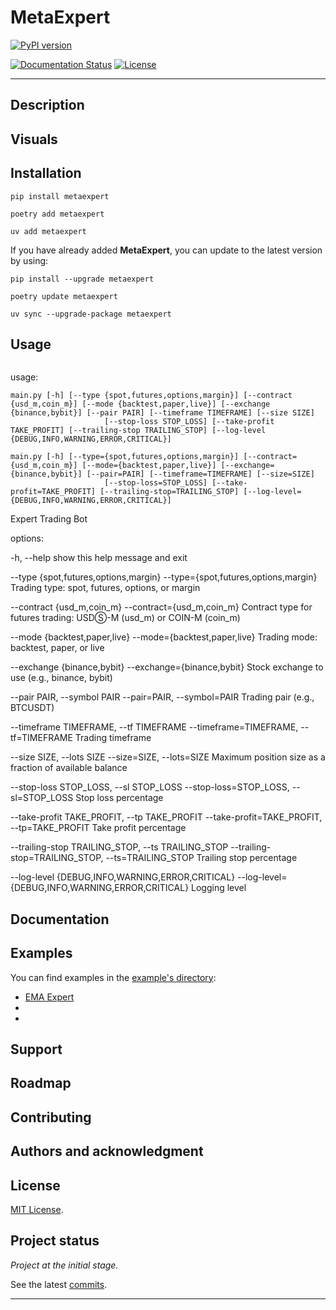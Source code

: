 # MetaExpert

[![PyPI version](https://badge.fury.io/py/metaexpert.svg)](https://badge.fury.io/py/metaexpert)
<!--[![Build Status](https://travis-ci.com/teratron/metaexpert.svg?branch=master)](https://travis-ci.com/teratron/metaexpert)-->
[![Documentation Status](https://readthedocs.org/projects/metaexpert/badge/?version=latest)](https://metaexpert.readthedocs.io/en/latest/?badge=latest)
[![License](https://img.shields.io/badge/license-MIT-blue.svg)](LICENSE)

---

## Description

## Visuals

## Installation

```shell
pip install metaexpert
```

```shell
poetry add metaexpert
```

```shell
uv add metaexpert
```

If you have already added **MetaExpert**, you can update to the latest version by using:

```shell
pip install --upgrade metaexpert
```

```shell
poetry update metaexpert
```

```shell
uv sync --upgrade-package metaexpert
```

## Usage

```python

```

usage:

	main.py [-h] [--type {spot,futures,options,margin}] [--contract {usd_m,coin_m}] [--mode {backtest,paper,live}] [--exchange {binance,bybit}] [--pair PAIR] [--timeframe TIMEFRAME] [--size SIZE]
						 [--stop-loss STOP_LOSS] [--take-profit TAKE_PROFIT] [--trailing-stop TRAILING_STOP] [--log-level {DEBUG,INFO,WARNING,ERROR,CRITICAL}]

	main.py [-h] [--type={spot,futures,options,margin}] [--contract={usd_m,coin_m}] [--mode={backtest,paper,live}] [--exchange={binance,bybit}] [--pair=PAIR] [--timeframe=TIMEFRAME] [--size=SIZE]
						 [--stop-loss=STOP_LOSS] [--take-profit=TAKE_PROFIT] [--trailing-stop=TRAILING_STOP] [--log-level={DEBUG,INFO,WARNING,ERROR,CRITICAL}]

Expert Trading Bot

options:

  -h, --help            show this help message and exit
  
  --type {spot,futures,options,margin}
  --type={spot,futures,options,margin}
                        Trading type: spot, futures, options, or margin
  
  --contract {usd_m,coin_m}
  --contract={usd_m,coin_m}
                        Contract type for futures trading: USDⓈ-M (usd_m) or COIN-M (coin_m)
  
  --mode {backtest,paper,live}
  --mode={backtest,paper,live}
                        Trading mode: backtest, paper, or live
  
  --exchange {binance,bybit}
  --exchange={binance,bybit}
                        Stock exchange to use (e.g., binance, bybit)
  
  --pair PAIR, --symbol PAIR
  --pair=PAIR, --symbol=PAIR
                        Trading pair (e.g., BTCUSDT)
  
  --timeframe TIMEFRAME, --tf TIMEFRAME
  --timeframe=TIMEFRAME, --tf=TIMEFRAME
                        Trading timeframe
  
  --size SIZE, --lots SIZE
  --size=SIZE, --lots=SIZE
                        Maximum position size as a fraction of available balance
  
  --stop-loss STOP_LOSS, --sl STOP_LOSS
  --stop-loss=STOP_LOSS, --sl=STOP_LOSS
                        Stop loss percentage
  
  --take-profit TAKE_PROFIT, --tp TAKE_PROFIT
  --take-profit=TAKE_PROFIT, --tp=TAKE_PROFIT
                        Take profit percentage
  
  --trailing-stop TRAILING_STOP, --ts TRAILING_STOP
  --trailing-stop=TRAILING_STOP, --ts=TRAILING_STOP
                        Trailing stop percentage
  
  --log-level {DEBUG,INFO,WARNING,ERROR,CRITICAL}
  --log-level={DEBUG,INFO,WARNING,ERROR,CRITICAL}
                        Logging level

## Documentation

## Examples

You can find examples in the [example's directory](examples):

- [EMA Expert](examples/exapert_ema.py)
-
-

## Support

## Roadmap

## Contributing

## Authors and acknowledgment

## License

[MIT License](LICENSE).

## Project status

_Project at the initial stage._

See the latest [commits](https://github.com/teratron/metaexpert/commits/master).

---
